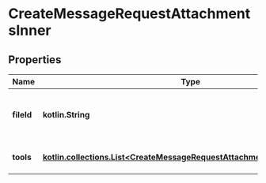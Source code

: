 
# CreateMessageRequestAttachmentsInner

## Properties
| Name | Type | Description | Notes |
| ------------ | ------------- | ------------- | ------------- |
| **fileId** | **kotlin.String** | The ID of the file to attach to the message. |  [optional] |
| **tools** | [**kotlin.collections.List&lt;CreateMessageRequestAttachmentsInnerToolsInner&gt;**](CreateMessageRequestAttachmentsInnerToolsInner.md) | The tools to add this file to. |  [optional] |




